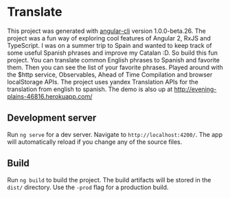 # Translate

This project was generated with [angular-cli](https://github.com/angular/angular-cli) version 1.0.0-beta.26.
The project was a fun way of exploring cool features of Angular 2, RxJS and TypeScript. I was on a summer trip to Spain and wanted to keep track of some useful Spanish phrases and improve my Catalan :D. So build this fun project. You can translate common English phrases to Spanish and favorite them. Then you can see the list of your favorite phrases. Played around with the $http service, Observables, Ahead of Time Compilation and browser localStorage APIs. The project uses yandex Translation APIs for the translation from english to spanish. The demo is also up at http://evening-plains-46816.herokuapp.com/

## Development server
Run `ng serve` for a dev server. Navigate to `http://localhost:4200/`. The app will automatically reload if you change any of the source files.

## Build

Run `ng build` to build the project. The build artifacts will be stored in the `dist/` directory. Use the `-prod` flag for a production build.

